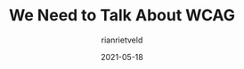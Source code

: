 ---
author: rianrietveld
date: 2021-05-18
permalink: false
publisher: levellevel
tags:
  - accessibility
  - wcag
target_url: https://level-level.com/blog/we-need-to-talk-about-wcag/
title: We Need to Talk About WCAG
---